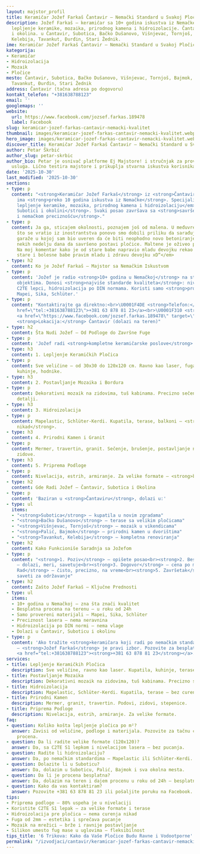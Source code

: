 ```yaml
---
layout: majstor_profil
title: Keramičar Jožef Farkaš Čantavir – Nemački Standard u Svakoj Pločici
description: Jožef Farkaš – keramičar sa 10+ godina iskustva iz Nemačke. Precizno
  lepljenje keramike, mozaika, prirodnog kamena i hidroizolacije. Čantavir, Subotica
  i okolina. u Čantavir, Subotica, Bačko Dušanovo, Višnjevac, Tornjoš, Bajmok, Palić,
  Kelebija, Tavankut, Đurđin, Stari Žednik.
ime: Keramičar Jožef Farkaš Čantavir – Nemački Standard u Svakoj Pločici
kategorija:
- Keramičar
- Hidroizolacija
- Mozaik
- Pločice
mesto: Čantavir, Subotica, Bačko Dušanovo, Višnjevac, Tornjoš, Bajmok, Palić, Kelebija,
  Tavankut, Đurđin, Stari Žednik
address: Čantavir (tačna adresa po dogovoru)
kontakt_telefon: "+381638788123"
email: ''
googlemaps: ''
website:
  url: https://www.facebook.com/jozsef.farkas.189478
  label: Facebook
slug: keramicar-jozef-farkas-cantavir-nemacki-kvalitet
thumbnail: images/keramicar-jozef-farkas-cantavir-nemacki-kvalitet.webp
hero_image: images/keramicar-jozef-farkas-cantavir-nemacki-kvalitet.webp
discover_title: Keramičar Jožef Farkaš Čantavir – Nemački Standard u Svakoj Pločici
author: Petar Škrbić
author_slug: petar-skrbic
author_bio: Petar je osnivač platforme Ej Majstore! i stručnjak za proveru kvaliteta
  usluga. Lično testira majstore i prikuplja stvarna iskustva korisnika širom Srbije.
date: '2025-10-30'
last_modified: '2025-10-30'
sections:
- type: p
  content: "<strong>Keramičar Jožef Farkaš</strong> iz <strong>Čantavira</strong>
    ima <strong>preko 10 godina iskustva iz Nemačke</strong>. Specijalizovan za <em>precizno
    lepljenje keramike, mozaika, prirodnog kamena i hidroizolaciju</em>. Radi u <strong>Čantaviru,
    Subotici i okolini</strong>. Svaki posao završava sa <strong>savršeno ravnim fugama
    i nemačkom preciznošću</strong>."
- type: p
  content: Ja ga, sticajem okolnosti, poznajem još od malena. U međuvremenu, nakon
    što se vratio iz inostrantstva ponovo smo dobili priliku da sarađujemo. Od jedne
    garaže u kojoj sam bio uveren da će biti neophodno novo betoniranje uspeo je za
    nekih nedelju dana da savršeno postavi pločice. Maltene je oživeo prostoriju.
    Na moj komentar kako je od stare babe napravio mladu devojku rekao je <em>„Od
    stare i bolesne babe pravim mladu i zdravu devojku xD“</em>
- type: h2
  content: Ko je Jožef Farkaš – Majstor sa Nemačkim Iskustvom
- type: p
  content: 'Jožef je radio <strong>10+ godina u Nemačkoj</strong> na stambenim i poslovnim
    objektima. Donosi <strong>najviše standarde kvaliteta</strong>: nivelacija laserom,
    C2TE lepci, hidroizolacija po DIN normama. Koristi samo <strong>proverene materijale</strong>:
    Mapei, Sika, Schlüter.'
- type: p
  content: "Kontaktirajte ga direktno:<br>\U0001F4DE <strong>Telefon:</strong> <a
    href=\"tel:+381638788123\">+381 63 878 81 23</a><br>\U0001F310 <strong>Facebook:</strong>
    <a href=\"https://www.facebook.com/jozsef.farkas.189478\" target=\"_blank\" rel=\"noopener\">facebook.com/jozsef.farkas</a><br>\U0001F4CD
    <strong>Lokacija:</strong> Čantavir (dolazi na teren)"
- type: h2
  content: Šta Nudi Jožef – Od Podloge do Završne Fuge
- type: p
  content: 'Jožef radi <strong>kompletne keramičarske poslove</strong>:'
- type: h3
  content: 1. Lepljenje Keramičkih Pločica
- type: p
  content: Sve veličine – od 30x30 do 120x120 cm. Ravno kao laser, fuga 2mm. Za kupatila,
    kuhinje, hodnike.
- type: h3
  content: 2. Postavljanje Mozaika i Bordura
- type: p
  content: Dekorativni mozaik na zidovima, tuš kabinama. Precizno sečenje, estetski
    detalji.
- type: h3
  content: 3. Hidroizolacija
- type: p
  content: Mapelastic, Schlüter-Kerdi. Kupatila, terase, balkoni – <strong>nema curenja
    nikad</strong>.
- type: h3
  content: 4. Prirodni Kamen i Granit
- type: p
  content: Mermer, travertin, granit. Sečenje, brušenje, postavljanje na podove i
    zidove.
- type: h3
  content: 5. Priprema Podloge
- type: p
  content: Nivelacija, estrih, armiranje. Za velike formate – <strong>bez pucanja</strong>.
- type: h2
  content: Gde Radi Jožef – Čantavir, Subotica i Okolina
- type: p
  content: 'Baziran u <strong>Čantaviru</strong>, dolazi u:'
- type: ul
  items:
  - "<strong>Subotica</strong> – kupatila u novim zgradama"
  - "<strong>Bačko Dušanovo</strong> – terase sa velikim pločicama"
  - "<strong>Višnjevac, Tornjoš</strong> – mozaik u vikendicama"
  - "<strong>Palić, Bajmok</strong> – prirodni kamen u dvorištima"
  - "<strong>Tavankut, Kelebija</strong> – kompletna renoviranja"
- type: h2
  content: Kako Funkcioniše Saradnja sa Jožefom
- type: p
  content: "<strong>1. Poziv</strong> – opišete posao<br><strong>2. Besplatna Procena</strong>
    – dolazi, meri, savetuje<br><strong>3. Dogovor</strong> – cena po m², rok, materijali<br><strong>4.
    Rad</strong> – čisto, precizno, na vreme<br><strong>5. Završetak</strong> – čišćenje,
    saveti za održavanje"
- type: h2
  content: Zašto Jožef Farkaš – Ključne Prednosti
- type: ul
  items:
  - 10+ godina u Nemačkoj – zna šta znači kvalitet
  - Besplatna procena na terenu – u roku od 24h
  - Samo provereni materijali – Mapei, Sika, Schlüter
  - Preciznost lasera – nema neravnina
  - Hidroizolacija po DIN normi – nema vlage
  - Dolazi u Čantavir, Suboticu i okolinu
- type: p
  content: 'Ako tražite <strong>keramičara koji radi po nemačkim standardima</strong>
    – <strong>Jožef Farkaš</strong> je pravi izbor. Pozovite za besplatnu procenu:
    <a href="tel:+381638788123"><strong>+381 63 878 81 23</strong></a>.'
services:
- title: Lepljenje Keramičkih Pločica
  description: Sve veličine, ravno kao laser. Kupatila, kuhinje, terase. C2TE lepak.
- title: Postavljanje Mozaika
  description: Dekorativni mozaik na zidovima, tuš kabinama. Precizno sečenje.
- title: Hidroizolacija
  description: Mapelastic, Schlüter-Kerdi. Kupatila, terase – bez curenja.
- title: Prirodni Kamen
  description: Mermer, granit, travertin. Podovi, zidovi, stepenice.
- title: Priprema Podloge
  description: Nivelacija, estrih, armiranje. Za velike formate.
faq:
- question: Koliko košta lepljenje pločica po m²?
  answer: Zavisi od veličine, podloge i materijala. Pozovite za tačnu cenu – besplatna
    procena.
- question: Da li radite velike formate (120x120)?
  answer: Da, sa C2TE S1 lepkom i nivelacijom lasera – bez pucanja.
- question: Radite li hidroizolaciju?
  answer: Da, po nemačkim standardima – Mapelastic ili Schlüter-Kerdi.
- question: Dolazite li u Suboticu?
  answer: Da, dolazim u Suboticu, Palić, Bajmok i sva okolna mesta.
- question: Da li je procena besplatna?
  answer: Da, dolazim na teren i dajem procenu u roku od 24h – besplatno.
- question: Kako da vas kontaktiram?
  answer: Pozovite +381 63 878 81 23 ili pošaljite poruku na Facebook.
tips:
- Priprema podloge – 80% uspeha je u nivelaciji
- Koristite C2TE S1 lepak – za velike formate i terase
- Hidroizolacija pre pločica – nema curenja nikad
- Fuga od 2mm – estetika i sprečava pucanje
- Mozaik na mrežici – brže i ravnije postavljanje
- Silikon umesto fug mase u uglovima – fleksibilnost
tips_title: '6 Trikova: Kako da Vaše Pločice Budu Ravne i Vodootporne'
permalink: "/izvodjaci/cantavir/keramicar-jozef-farkas-cantavir-nemacki-kvalitet/"
---
```

